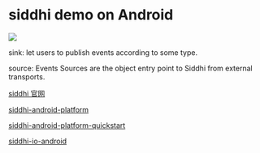 # siddhi demo on Android

![](https://img-blog.csdnimg.cn/20200814171526318.png?x-oss-process=image/watermark,type_ZmFuZ3poZW5naGVpdGk,shadow_10,text_aHR0cHM6Ly9ibG9nLmNzZG4ubmV0L21tYXlhbnNodW8=,size_16,color_FFFFFF,t_70#pic_center)

sink: let users to publish events according to some type.

source: Events Sources are the object entry point to Siddhi from external transports.

[siddhi 官网](https://siddhi.io/)

[siddhi-android-platform](https://github.com/siddhi-io/siddhi-android-platform)

[siddhi-android-platform-quickstart](https://github.com/siddhi-io/siddhi-android-platform/blob/master/docs/documentation/siddhi-android-platform-quickstart.md)

[siddhi-io-android](https://github.com/wso2-attic/siddhi-io-android)
